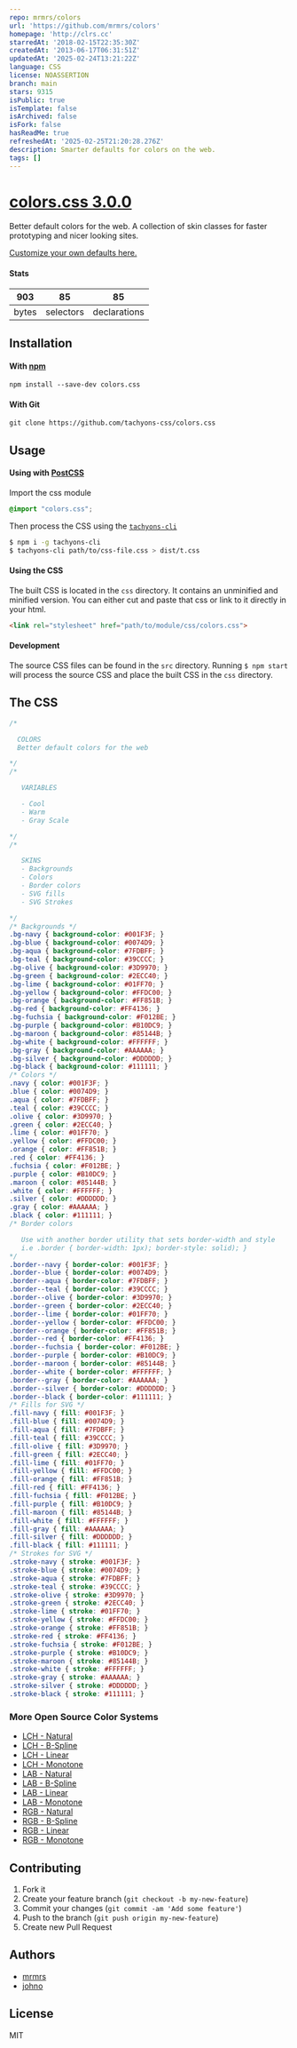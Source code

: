```yaml
---
repo: mrmrs/colors
url: 'https://github.com/mrmrs/colors'
homepage: 'http://clrs.cc'
starredAt: '2018-02-15T22:35:30Z'
createdAt: '2013-06-17T06:31:51Z'
updatedAt: '2025-02-24T13:21:22Z'
language: CSS
license: NOASSERTION
branch: main
stars: 9315
isPublic: true
isTemplate: false
isArchived: false
isFork: false
hasReadMe: true
refreshedAt: '2025-02-25T21:20:28.276Z'
description: Smarter defaults for colors on the web.
tags: []
---
```


# [colors.css 3.0.0](http://clrs.cc/)


Better default colors for the web. A collection of skin classes for faster prototyping and nicer looking sites.

[Customize your own defaults here.](https://components.ai/theme/DIgsnuGL20I1ZwsNP3YY)

#### Stats

903 | 85 | 85
---|---|---
bytes | selectors | declarations

## Installation

#### With [npm](https://npmjs.com)

```
npm install --save-dev colors.css
```

#### With Git

```
git clone https://github.com/tachyons-css/colors.css
```

## Usage

#### Using with [PostCSS](https://github.com/postcss/postcss)

Import the css module

```css
@import "colors.css";
```

Then process the CSS using the [`tachyons-cli`](https://github.com/tachyons-css/tachyons-cli)

```sh
$ npm i -g tachyons-cli
$ tachyons-cli path/to/css-file.css > dist/t.css
```

#### Using the CSS

The built CSS is located in the `css` directory. It contains an unminified and minified version.
You can either cut and paste that css or link to it directly in your html.

```html
<link rel="stylesheet" href="path/to/module/css/colors.css">
```

#### Development

The source CSS files can be found in the `src` directory.
Running `$ npm start` will process the source CSS and place the built CSS in the `css` directory.

## The CSS

```css
/*

  COLORS
  Better default colors for the web

*/
/* 

   VARIABLES

   - Cool
   - Warm
   - Gray Scale

*/
/*

   SKINS
   - Backgrounds
   - Colors
   - Border colors
   - SVG fills
   - SVG Strokes

*/
/* Backgrounds */
.bg-navy { background-color: #001F3F; }
.bg-blue { background-color: #0074D9; }
.bg-aqua { background-color: #7FDBFF; }
.bg-teal { background-color: #39CCCC; }
.bg-olive { background-color: #3D9970; }
.bg-green { background-color: #2ECC40; }
.bg-lime { background-color: #01FF70; }
.bg-yellow { background-color: #FFDC00; }
.bg-orange { background-color: #FF851B; }
.bg-red { background-color: #FF4136; }
.bg-fuchsia { background-color: #F012BE; }
.bg-purple { background-color: #B10DC9; }
.bg-maroon { background-color: #85144B; }
.bg-white { background-color: #FFFFFF; }
.bg-gray { background-color: #AAAAAA; }
.bg-silver { background-color: #DDDDDD; }
.bg-black { background-color: #111111; }
/* Colors */
.navy { color: #001F3F; }
.blue { color: #0074D9; }
.aqua { color: #7FDBFF; }
.teal { color: #39CCCC; }
.olive { color: #3D9970; }
.green { color: #2ECC40; }
.lime { color: #01FF70; }
.yellow { color: #FFDC00; }
.orange { color: #FF851B; }
.red { color: #FF4136; }
.fuchsia { color: #F012BE; }
.purple { color: #B10DC9; }
.maroon { color: #85144B; }
.white { color: #FFFFFF; }
.silver { color: #DDDDDD; }
.gray { color: #AAAAAA; }
.black { color: #111111; }
/* Border colors 

   Use with another border utility that sets border-width and style 
   i.e .border { border-width: 1px); border-style: solid); }     
*/
.border--navy { border-color: #001F3F; }
.border--blue { border-color: #0074D9; }
.border--aqua { border-color: #7FDBFF; }
.border--teal { border-color: #39CCCC; }
.border--olive { border-color: #3D9970; }
.border--green { border-color: #2ECC40; }
.border--lime { border-color: #01FF70; }
.border--yellow { border-color: #FFDC00; }
.border--orange { border-color: #FF851B; }
.border--red { border-color: #FF4136; }
.border--fuchsia { border-color: #F012BE; }
.border--purple { border-color: #B10DC9; }
.border--maroon { border-color: #85144B; }
.border--white { border-color: #FFFFFF; }
.border--gray { border-color: #AAAAAA; }
.border--silver { border-color: #DDDDDD; }
.border--black { border-color: #111111; }
/* Fills for SVG */
.fill-navy { fill: #001F3F; }
.fill-blue { fill: #0074D9; }
.fill-aqua { fill: #7FDBFF; }
.fill-teal { fill: #39CCCC; }
.fill-olive { fill: #3D9970; }
.fill-green { fill: #2ECC40; }
.fill-lime { fill: #01FF70; }
.fill-yellow { fill: #FFDC00; }
.fill-orange { fill: #FF851B; }
.fill-red { fill: #FF4136; }
.fill-fuchsia { fill: #F012BE; }
.fill-purple { fill: #B10DC9; }
.fill-maroon { fill: #85144B; }
.fill-white { fill: #FFFFFF; }
.fill-gray { fill: #AAAAAA; }
.fill-silver { fill: #DDDDDD; }
.fill-black { fill: #111111; }
/* Strokes for SVG */
.stroke-navy { stroke: #001F3F; }
.stroke-blue { stroke: #0074D9; }
.stroke-aqua { stroke: #7FDBFF; }
.stroke-teal { stroke: #39CCCC; }
.stroke-olive { stroke: #3D9970; }
.stroke-green { stroke: #2ECC40; }
.stroke-lime { stroke: #01FF70; }
.stroke-yellow { stroke: #FFDC00; }
.stroke-orange { stroke: #FF851B; }
.stroke-red { stroke: #FF4136; }
.stroke-fuchsia { stroke: #F012BE; }
.stroke-purple { stroke: #B10DC9; }
.stroke-maroon { stroke: #85144B; }
.stroke-white { stroke: #FFFFFF; }
.stroke-gray { stroke: #AAAAAA; }
.stroke-silver { stroke: #DDDDDD; }
.stroke-black { stroke: #111111; }
```

### More Open Source Color Systems

- [LCH - Natural](https://components.ai/theme/LSFBhQYkSnSDqZ1qzJjN)
- [LCH - B-Spline](https://components.ai/theme/eVFeV340xXtXCv4Ne3Wx)
- [LCH - Linear](https://components.ai/theme/XIM7Jo6uxkBEgnfbqrxK)
- [LCH - Monotone](https://components.ai/theme/5t1N11PUhqqsxmLudFpY)
- [LAB - Natural](https://components.ai/theme/A2zudJ4qzc4bLoUVBAZ3)
- [LAB - B-Spline](https://components.ai/theme/N9DlRkNZZagzZJTDi4Wr)
- [LAB - Linear](https://components.ai/theme/Jg0GRCvBLm6RbjeOCzLs)
- [LAB - Monotone](https://components.ai/theme/LZ23GsXttzH7Q3Y0OIHM)
- [RGB - Natural](https://components.ai/theme/K4C98oSFrgkCLOoQhXbJ)
- [RGB - B-Spline](https://components.ai/theme/IDL04FzjDpCEOg5NiW6i)
- [RGB - Linear](https://components.ai/theme/eab3gpmHglpIYDIUEYcl)
- [RGB - Monotone](https://components.ai/theme/3RD5FJ1wOaGAjmV2WE2j)



## Contributing

1. Fork it
2. Create your feature branch (`git checkout -b my-new-feature`)
3. Commit your changes (`git commit -am 'Add some feature'`)
4. Push to the branch (`git push origin my-new-feature`)
5. Create new Pull Request

## Authors

* [mrmrs](http://mrmrs.cc)
* [johno](http://johnotander.com)

## License

MIT

